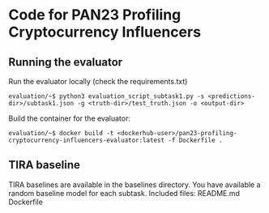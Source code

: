 # Code for PAN23 Profiling Cryptocurrency Influencers
## Running the evaluator

Run the evaluator locally (check the requirements.txt)

	evaluation/~$ python3 evaluation_script_subtask1.py -s <predictions-dir>/subtask1.json -g <truth-dir>/test_truth.json -o <output-dir>

<!-- Run command for tira: 
	python3 evaluation_script_subtask1.py -s $inputRun/predictions.json -g $inputDataset/test_truth.json -o ${outputDir}
-->

Build the container for the evaluator:

    evaluation/~$ docker build -t <dockerhub-user>/pan23-profiling-cryptocurrency-influencers-evaluator:latest -f Dockerfile .


## TIRA baseline

TIRA baselines are available in the baselines directory. You have available a random baseline model for each subtask.
Included files:
README.md
Dockerfile

